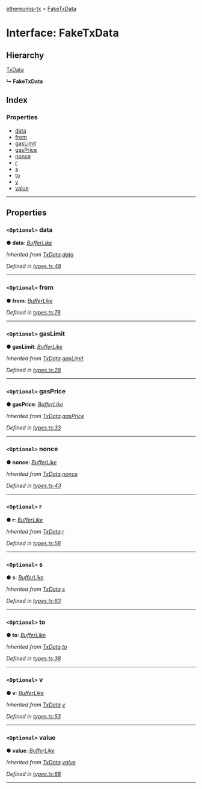 [ethereumjs-tx](../README.md) > [FakeTxData](../interfaces/faketxdata.md)

# Interface: FakeTxData

## Hierarchy

[TxData](txdata.md)

**↳ FakeTxData**

## Index

### Properties

- [data](faketxdata.md#data)
- [from](faketxdata.md#from)
- [gasLimit](faketxdata.md#gaslimit)
- [gasPrice](faketxdata.md#gasprice)
- [nonce](faketxdata.md#nonce)
- [r](faketxdata.md#r)
- [s](faketxdata.md#s)
- [to](faketxdata.md#to)
- [v](faketxdata.md#v)
- [value](faketxdata.md#value)

---

## Properties

<a id="data"></a>

### `<Optional>` data

**● data**: _[BufferLike](../#bufferlike)_

_Inherited from [TxData](txdata.md).[data](txdata.md#data)_

_Defined in [types.ts:48](https://github.com/ethereumjs/ethereumjs-vm/blob/d2b1b34/packages/tx/src/types.ts#L48)_

---

<a id="from"></a>

### `<Optional>` from

**● from**: _[BufferLike](../#bufferlike)_

_Defined in [types.ts:78](https://github.com/ethereumjs/ethereumjs-vm/blob/d2b1b34/packages/tx/src/types.ts#L78)_

---

<a id="gaslimit"></a>

### `<Optional>` gasLimit

**● gasLimit**: _[BufferLike](../#bufferlike)_

_Inherited from [TxData](txdata.md).[gasLimit](txdata.md#gaslimit)_

_Defined in [types.ts:28](https://github.com/ethereumjs/ethereumjs-vm/blob/d2b1b34/packages/tx/src/types.ts#L28)_

---

<a id="gasprice"></a>

### `<Optional>` gasPrice

**● gasPrice**: _[BufferLike](../#bufferlike)_

_Inherited from [TxData](txdata.md).[gasPrice](txdata.md#gasprice)_

_Defined in [types.ts:33](https://github.com/ethereumjs/ethereumjs-vm/blob/d2b1b34/packages/tx/src/types.ts#L33)_

---

<a id="nonce"></a>

### `<Optional>` nonce

**● nonce**: _[BufferLike](../#bufferlike)_

_Inherited from [TxData](txdata.md).[nonce](txdata.md#nonce)_

_Defined in [types.ts:43](https://github.com/ethereumjs/ethereumjs-vm/blob/d2b1b34/packages/tx/src/types.ts#L43)_

---

<a id="r"></a>

### `<Optional>` r

**● r**: _[BufferLike](../#bufferlike)_

_Inherited from [TxData](txdata.md).[r](txdata.md#r)_

_Defined in [types.ts:58](https://github.com/ethereumjs/ethereumjs-vm/blob/d2b1b34/packages/tx/src/types.ts#L58)_

---

<a id="s"></a>

### `<Optional>` s

**● s**: _[BufferLike](../#bufferlike)_

_Inherited from [TxData](txdata.md).[s](txdata.md#s)_

_Defined in [types.ts:63](https://github.com/ethereumjs/ethereumjs-vm/blob/d2b1b34/packages/tx/src/types.ts#L63)_

---

<a id="to"></a>

### `<Optional>` to

**● to**: _[BufferLike](../#bufferlike)_

_Inherited from [TxData](txdata.md).[to](txdata.md#to)_

_Defined in [types.ts:38](https://github.com/ethereumjs/ethereumjs-vm/blob/d2b1b34/packages/tx/src/types.ts#L38)_

---

<a id="v"></a>

### `<Optional>` v

**● v**: _[BufferLike](../#bufferlike)_

_Inherited from [TxData](txdata.md).[v](txdata.md#v)_

_Defined in [types.ts:53](https://github.com/ethereumjs/ethereumjs-vm/blob/d2b1b34/packages/tx/src/types.ts#L53)_

---

<a id="value"></a>

### `<Optional>` value

**● value**: _[BufferLike](../#bufferlike)_

_Inherited from [TxData](txdata.md).[value](txdata.md#value)_

_Defined in [types.ts:68](https://github.com/ethereumjs/ethereumjs-vm/blob/d2b1b34/packages/tx/src/types.ts#L68)_

---
